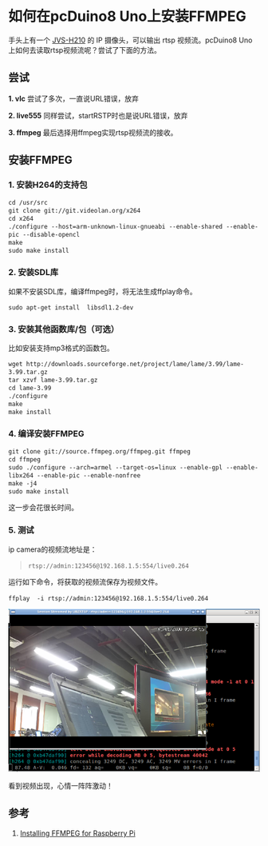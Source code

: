 # 如何在pcDuino8 Uno上安装FFMPEG
手头上有一个 [JVS-H210](http://en.jovision.com/Products/ProductView.aspx?id=239) 的 IP 摄像头，可以输出 rtsp 视频流。pcDuino8 Uno 上如何去读取rtsp视频流呢？尝试了下面的方法。

## 尝试

**1.  vlc**
尝试了多次，一直说URL错误，放弃

**2. live555**
同样尝试，startRSTP时也是说URL错误，放弃

**3. ffmpeg**
最后选择用ffmpeg实现rtsp视频流的接收。

## 安装FFMPEG
### 1. 安装H264的支持包
```shell
cd /usr/src
git clone git://git.videolan.org/x264
cd x264
./configure --host=arm-unknown-linux-gnueabi --enable-shared --enable-pic --disable-opencl
make
sudo make install
```

### 2. 安装SDL库
如果不安装SDL库，编译ffmpeg时，将无法生成ffplay命令。
```shell
sudo apt-get install  libsdl1.2-dev
```

### 3. 安装其他函数库/包（可选）
比如安装支持mp3格式的函数包。
```shell
wget http://downloads.sourceforge.net/project/lame/lame/3.99/lame-3.99.tar.gz
tar xzvf lame-3.99.tar.gz
cd lame-3.99
./configure
make
make install
```

### 4. 编译安装FFMPEG
```shell
git clone git://source.ffmpeg.org/ffmpeg.git ffmpeg
cd ffmpeg
sudo ./configure --arch=armel --target-os=linux --enable-gpl --enable-libx264 --enable-pic --enable-nonfree
make -j4
sudo make install
```
这一步会花很长时间。

### 5. 测试
ip camera的视频流地址是：

> `rtsp://admin:123456@192.168.1.5:554/live0.264`

运行如下命令，将获取的视频流保存为视频文件。

`ffplay  -i rtsp://admin:123456@192.168.1.5:554/live0.264`

![video](/images/top.png)

看到视频出现，心情一阵阵激动！

##  参考
1. [Installing FFMPEG for Raspberry Pi](http://www.jeffreythompson.org/blog/2014/11/13/installing-ffmpeg-for-raspberry-pi/)
